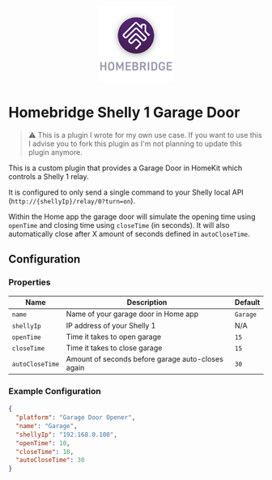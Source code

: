 
<p align="center">

<img src="https://github.com/homebridge/branding/raw/master/logos/homebridge-wordmark-logo-vertical.png" width="150">

</p>


# Homebridge Shelly 1 Garage Door

> ⚠️ This is a plugin I wrote for my own use case. If you want to use this I advise you to fork this plugin as I'm not planning to update this plugin anymore. 

This is a custom plugin that provides a Garage Door in HomeKit which controls a Shelly 1 relay.

It is configured to only send a single command to your Shelly local API (`http://{shellyIp}/relay/0?turn=on`). 

Within the Home app the garage door will simulate the opening time using `openTime` and closing time using `closeTime` (in seconds).
It will also automatically close after X amount of seconds defined in `autoCloseTime`.

## Configuration

### Properties

| Name            | Description                                       | Default   |
|-----------------|---------------------------------------------------|-----------|
| `name`          | Name of your garage door in Home app              | `Garage`  |
| `shellyIp`      | IP address of your Shelly 1                       | N/A       |
| `openTime`      | Time it takes to open garage                      | `15`      |
| `closeTime`     | Time it takes to close garage                     | `15`      |
| `autoCloseTime` | Amount of seconds before garage auto-closes again | `30`      |


### Example Configuration
```json
{
  "platform": "Garage Door Opener",
  "name": "Garage",
  "shellyIp": "192.168.0.100",
  "openTime": 10,
  "closeTime": 10,
  "autoCloseTime": 30
}
```
